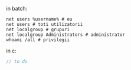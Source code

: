 in batch:
```
net users %username% # eu
net users # toti utilizatorii
net localgroup # grupuri
net localgroup Administrators # administrator
whoami /all # privilegii
```

in c:
```c
// to do
```
